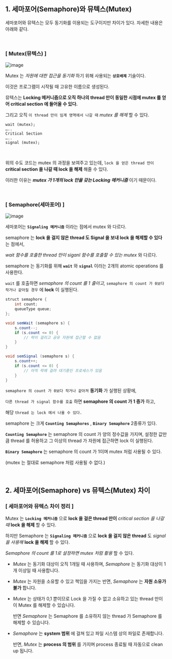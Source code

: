 ## 1. 세마포어(Semaphore)와 뮤텍스(Mutex)

세마포어와 뮤텍스는 모두 동기화를 이용되는 도구이지만 차이가 있다. 자세한 내용은 아래와 같다.

<br>

 
### [ Mutex(뮤텍스) ]

![image](https://github.com/lielocks/WIL/assets/107406265/4312ba34-44fe-47d5-8557-5c9f788d1ac3)

Mutex 는 *자원에 대한 접근을 동기화* 하기 위해 사용되는 **`상호배제`** 기술이다.

이것은 프로그램이 시작될 때 고유한 이름으로 생성된다.

뮤텍스는 **Locking 메커니즘으로 오직 하나의 thread 만이 동일한 시점에 mutex 를 얻어 critical section 에 들어올 수 있다.**

그리고 오직 `이 thread 만이 임계 영역에서 나갈 때` *mutex 를 해제* 할 수 있다.

```
wait (mutex);
…..
Critical Section
…..
signal (mutex);
```

<br>


위의 수도 코드는 mutex 의 과정을 보여주고 있는데, `lock 을 얻은 thread 만이` **critical section 을 나갈 때 lock 을 해제** 해줄 수 있다.

이러한 이유는 ***mutex 가 1개의 lock 만을 갖는 Locking 메커니즘*** 이기 때문이다.

<br>


### [ Semaphore(세마포어) ]

![image](https://github.com/lielocks/WIL/assets/107406265/f5b0535f-1f8b-43d7-8ec5-f991b3d23041)

세마포어는 **`Signaling 메커니즘`** 이라는 점에서 mutex 와 다르다.

semaphore 는 **lock 을 걸지 않은 thread 도 Signal 을 보내 lock 을 해제할 수 있다** 는 점에서,

*wait 함수를 호출한 thread 만이 siganl 함수를 호출할 수 있는 mutex* 와 다르다.

semaphore 는 동기화를 위해 **`wait`** 와 **`signal`** 이라는 2개의 atomic operations 를 사용한다.

`wait` 를 호출하면 *semaphore 의 count 를 1 줄이고,* `semaphore 의 count 가 0보다 작거나 같아질 경우` 에 **lock** 이 실행된다.

```java
struct semaphore {
    int count;
    queueType queue;
};

void semWait (semaphore s) {
    s.count--;
    if (s.count <= 0) {
    	// 락이 걸리고 공유 자원에 접근할 수 없음
    }
} 

void semSignal (semaphore s) {
    s.count++;
    if (s.count <= 0) {
    	// 아직 락에 걸려 대기중인 프로세스가 있음
    }
}
```

`semaphore 의 count 가 0보다 작거나 같아져` **동기화** 가 실행된 상황에, 

`다른 thread 가 signal 함수를 호출` 하면 **semaphore 의 count 가 1 증가** 하고, 

해당 `thread 는 lock 에서 나올 수 있다.`

semaphore 는 크게 **`Counting Semaphores`** , **`Binary Semaphore`** 2종류가 있다.

**`Counting Semaphore`** 는 semaphore 의 count 가 양의 정수값을 가지며, 설정한 값만큼 thread 를 허용하고 그 이상의 thread 가 자원에 접근하면 lock 이 실행된다.

**`Binary Semaphore`** 는 semaphore 의 count 가 1이며 mutex 처럼 사용될 수 있다.

(mutex 는 절대로 semaphore 처럼 사용될 수 없다.)

<br>


## 2. 세마포어(Semaphore) vs 뮤텍스(Mutex) 차이

### [ 세마포어와 뮤텍스 차이 정리 ]

Mutex 는 **`Locking 메커니즘`** 으로 **lock 을 걸은 thread 만이** *critical section 을 나갈때* **lock 을 해제** 할 수 있다. 

하지만 Semaphore 는 **`Signaling 메커니즘`** 으로 **lock 을 걸지 않은 thread** 도 *signal을 사용해* **lock 을 해제** 할 수 있다. 

*Semaphore 의 count 를 1로 설정하면 mutex 처럼 활용* 할 수 있다.

+ *Mutex* 는 동기화 대상이 오직 1개일 때 사용하며, *Semaphore* 는 동기화 대상이 1개 이상일 때 사용합니다.

+ *Mutex* 는 자원을 소유할 수 있고 책임을 가지는 반면, *Semaphore* 는 **자원 소유가 불가** 합니다.

+ *Mutex* 는 상태가 0,1 뿐이므로 Lock 을 가질 수 없고 소유하고 있는 thread 만이 이 Mutex 를 해제할 수 있습니다.

  반면 *Semaphore* 는 Semaphore 를 소유하지 않는 thread 가 Semaphore 를 해제할 수 있습니다.

+ *Semaphore* 는 **system 범위** 에 걸쳐 있고 파일 시스템 상의 파일로 존재합니다.

  반면, *Mutex* 는 **process 의 범위** 를 가지며 process 종료될 때 자동으로 clean up 됩니다.

